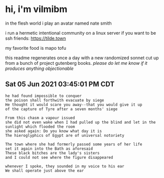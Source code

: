 # hi, i'm vilmibm

in the flesh world i play an avatar named nate smith

i run a hermetic intentional community on a linux server if you want to be ssh friends: https://tilde.town

my favorite food is mapo tofu

this readme regenerates once a day with a new randomized sonnet cut up from a bunch of project gutenberg books.
_please do let me know if it produces anything objectionable_

## Sat 05 Jun 2021 03:45:01 PM CDT

    he had found impossible to conquer
    the poison shall forthwith evacuate by siege
    He thought it would scare you away--that you would give it up
    of the capture of Tyre after a seven months' siege
    
    From this chasm a vapour issued
    she did not even wake when I had pulled up the blind and let in the sunlight which flooded the room
    she asked again: Do you know what day it is
    The hieroglyphics of Egypt are of universal notoriety
    
    The town where she had formerly passed some years of her life
    set it again into the Bath as aforesaid
    These black bitches are the lady's sisters
    and I could not see where the figure disappeared
    
    whenever I spoke, they sounded in my voice to his ear
    We shall operate just above the ear
